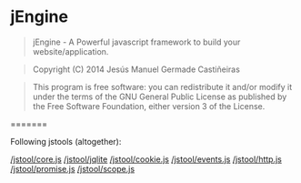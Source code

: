 jEngine
=======

>	jEngine - A Powerful javascript framework to build your website/application.

>	Copyright (C) 2014  Jesús Manuel Germade Castiñeiras

>	This program is free software: you can redistribute it and/or modify
>	it under the terms of the GNU General Public License as published by
>	the Free Software Foundation, either version 3 of the License.

=======

Following jstools (altogether):

[/jstool/core.js](core)
[/jstool/jqlite](jqlite)
[/jstool/cookie.js](cookie)
[/jstool/events.js](events)
[/jstool/http.js](http)
[/jstool/promise.js](promise)
[/jstool/scope.js](scope)
